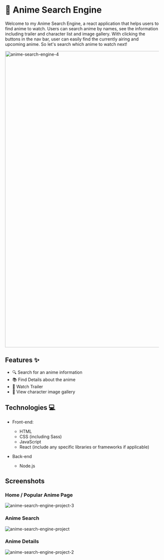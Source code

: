 # 🍥 Anime Search Engine

Welcome to my Anime Search Engine, a react application that helps users to find anime to watch. Users can search anime by names, see the information including trailer and character list and image gallery. With clicking the buttons in the nav bar, user can easily find the currently airing and upcoming anime. So let's search which anime to watch next!

<img width="972" alt="anime-search-engine-4" src="https://github.com/isaba-nusrat/capstone-project/assets/79944634/754d1f06-17e3-41e0-92dc-4aa1bd53faf3">

## Features ✨

- 🔍 Search for an anime information
- 📚 Find Details about the anime
- 🎥 Watch Trailer
- 📸 View character image gallery

## Technologies 💻
- Front-end:
  - HTML
  - CSS (including Sass)
  - JavaScript
  - React (include any specific libraries or frameworks if applicable)
  
- Back-end
  - Node.js

## Screenshots

### Home / Popular Anime Page
![anime-search-engine-project-3](https://github.com/isaba-nusrat/capstone-project/assets/79944634/85d29824-ccd1-4b01-a775-d4af8e8ac4f3)

### Anime Search
![anime-search-engine-project](https://github.com/isaba-nusrat/capstone-project/assets/79944634/36c1ee5c-864a-4e13-a2f1-06ae1579ee62)

### Anime Details
![anime-search-engine-project-2](https://github.com/isaba-nusrat/capstone-project/assets/79944634/11dd7d65-5744-4b83-981a-5ac0835540ea)
